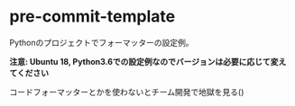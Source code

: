 # pre-commit-template

Pythonのプロジェクトでフォーマッターの設定例。

**注意: Ubuntu 18, Python3.6での設定例なのでバージョンは必要に応じて変えてください**

コードフォーマッターとかを使わないとチーム開発で地獄を見る()
